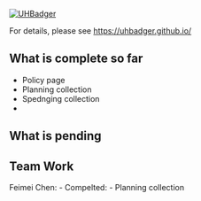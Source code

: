 [![UHBadger](https://github.com/UHBadger/UHBadger/actions/workflows/ci.yml/badge.svg)](https://github.com/UHBadger/UHBadger/actions/workflows/ci.yml)

For details, please see https://uhbadger.github.io/

## What is complete so far
* Policy page
* Planning collection 
* Spednging collection 
* 
## What is pending

## Team Work
Feimei Chen:
      - Compelted:
         - Planning collection 


